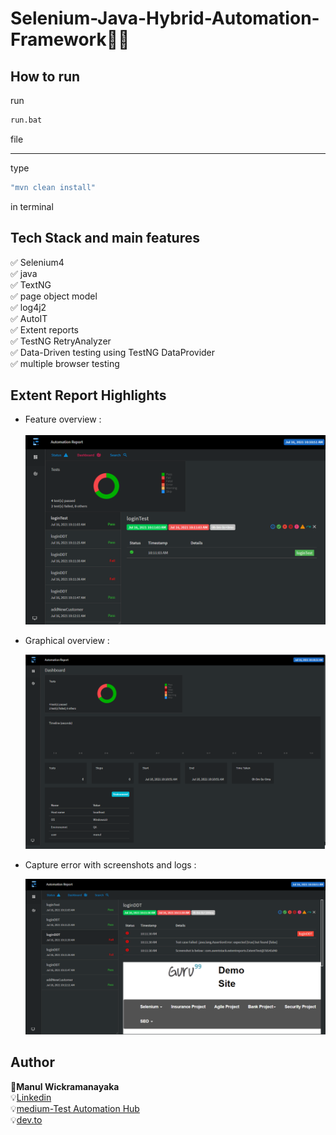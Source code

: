 # Selenium-Java-Hybrid-Automation-Framework👨‍💻

## How to run
run
```bash
run.bat 
```
file <br>

--------------------
type
```bash
"mvn clean install"
```
in terminal

## Tech Stack and main features
✅ Selenium4<br>
✅ java<br>
✅ TextNG<br>
✅ page object model<br>
✅ log4j2<br>
✅ AutoIT<br>
✅ Extent reports<br>
✅ TestNG RetryAnalyzer<br>
✅ Data-Driven testing using TestNG DataProvider<br>
✅ multiple browser testing<br>
 
 ## Extent Report Highlights

* Feature overview :
  <br>  
    ![feature overview](./.README/image1.PNG)
    
    
* Graphical overview :
  <br> 
 
    ![graphical overview](./.README/image2.PNG)
    

* Capture error with screenshots and logs :
  <br>

    ![steps page](./.README/image3.PNG)
 

## Author
 📜**Manul Wickramanayaka**  <br>
 💡[Linkedin](https://www.linkedin.com/in/manul-wickramanayaka-812337132/) <br>
 💡[medium-Test Automation Hub](https://medium.com/test-automation-hub) <br>
 💡[dev.to](https://dev.to/mwickrmanayaka) <br>
 

